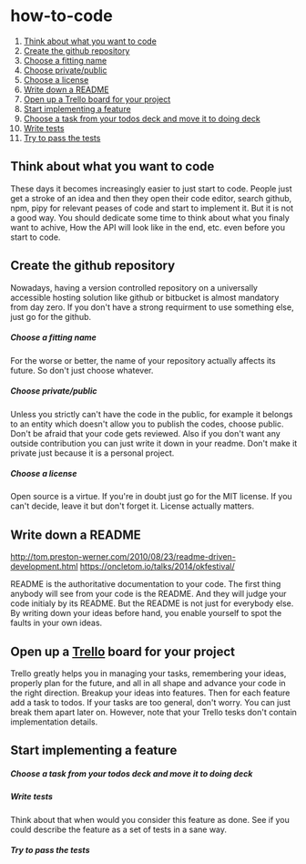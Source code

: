 how-to-code
===========

1. [Think about what you want to code][1]
2. [Create the github repository][2]
  1. [Choose a fitting name][2.1]
  2. [Choose private/public][2.2]
  3. [Choose a license][2.3]
3. [Write down a README][3]
4. [Open up a Trello board for your project][4]
5. [Start implementing a feature][5]
  1. [Choose a task from your todos deck and move it to doing deck][5.1]
  2. [Write tests][5.2]
  3. [Try to pass the tests][5.3]


[1]: #think-about-what-you-want-to-code
Think about what you want to code
---

These days it becomes increasingly easier to just start to code. People just get a stroke of an idea and then they open their code editor, search github, npm, pipy for relevant peases of code and start to implement it. But it is not a good way. You should dedicate some time to think about what you finaly want to achive, How the API will look like in the end, etc. even before you start to code.

[2]: #create-the-github-repository
Create the github repository
---

Nowadays, having a version controlled repository on a universally accessible hosting solution like github or bitbucket is almost mandatory from day zero. If you don't have a strong requirment to use something else, just go for the github.

[2.1]: #choose-a-fitting-name
##### Choose a fitting name
For the worse or better, the name of your repository actually affects its future. So don't just choose whatever.

[2.2]: #choose-privatepublic
##### Choose private/public
Unless you strictly can't have the code in the public, for example it belongs to an entity which doesn't allow you to publish the codes, choose public. Don't be afraid that your code gets reviewed. Also if you don't want any outside contribution you can just write it down in your readme. Don't make it private just because it is a personal project.

[2.3]: #choose-a-license
##### Choose a license
Open source is a virtue. If you're in doubt just go for the MIT license. If you can't decide, leave it but don't forget it. License actually matters.

[3]: #write-down-a-readme
Write down a README
---

http://tom.preston-werner.com/2010/08/23/readme-driven-development.html
https://oncletom.io/talks/2014/okfestival/

README is the authoritative documentation to your code. The first thing anybody will see from your code is the README. And they will judge your code initialy by its README. But the README is not just for everybody else. By writing down your ideas before hand, you enable yourself to spot the faults in your own ideas.

[4]: #open-up-a-trello-board-for-your-project
Open up a [Trello](https://trello.com/) board for your project
---

Trello greatly helps you in managing your tasks, remembering your ideas, properly plan for the future, and all in all shape and advance your code in the right direction. Breakup your ideas into features. Then for each feature add a task to todos. If your tasks are too general, don't worry. You can just break them apart later on. However, note that your Trello tesks don't contain implementation details.

[5]: #start-implementing-a-feature
Start implementing a feature
---

[5.1]: #choose-a-task-from-your-todos-deck-and-move-it-to-doing-deck
##### Choose a task from your todos deck and move it to doing deck

[5.2]: #write-tests
##### Write tests
Think about that when would you consider this feature as done. See if you could describe the feature as a set of tests in a sane way.

[5.3]: #try-to-pass-the-tests
##### Try to pass the tests
